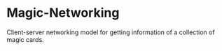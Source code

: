 # Magic-Networking
Client-server networking model for getting information of a collection of magic cards.
